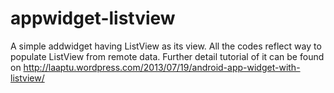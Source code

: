 appwidget-listview
==================

A simple addwidget having ListView as its view. All the codes reflect way to populate ListView from remote data. Further detail tutorial of it can be found on  http://laaptu.wordpress.com/2013/07/19/android-app-widget-with-listview/
